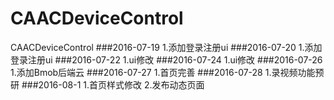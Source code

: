 # CAACDeviceControl
CAACDeviceControl
###2016-07-19
  1.添加登录注册ui
###2016-07-20
  1.添加登录注册ui
###2016-07-22
  1.ui修改
###2016-07-24
  1.ui修改
###2016-07-26
  1.添加Bmob后端云
###2016-07-27
  1.首页完善
###2016-07-28
  1.录视频功能预研
###2016-08-1
  1.首页样式修改
  2.发布动态页面
